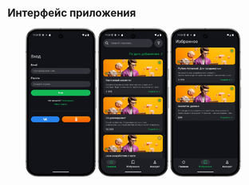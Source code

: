 ## Интерфейс приложения

<p align="center">
  <img src="auth_screen.png" alt="Экран авторизации" width="28%">
  <img src="main_screen.png" alt="Главный экран" width="28%">
  <img src="fav_screen.png" alt="Экран избранного" width="28%">
</p>
